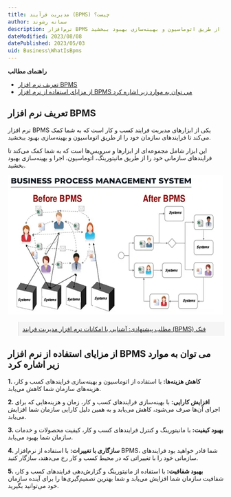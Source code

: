 ```yaml
---
title: مدیریت فرآیند (BPMS) چیست؟
author: سمانه رشوند
description: نرم‌افزار BPMS یکی از ابزارهای مدیریت فرایند کسب و کار است که به شما کمک می‌کند تا فرایندهای سازمان خود را از طریق اتوماسیون و بهینه‌سازی بهبود ببخشید.
dateModified: 2023/08/08
datePublished: 2023/05/03
uid: Business\WhatIsBpms
---
```

**راهنمای مطالب**
- [تعریف نرم افزار BPMS](#تعریف-نرم-افزار-bpms)
- [از مزایای استفاده از نرم افزار BPMS می توان به موارد زیر اشاره کرد](#از-مزایای-استفاده-از-نرم-افزار-bpms-می-توان-به-موارد-زیر-اشاره-کرد)


## تعریف نرم افزار BPMS
نرم افزار BPMS یکی از ابزارهای مدیریت فرایند کسب و کار است که به شما کمک می‌کند تا فرایندهای سازمان خود را از طریق اتوماسیون و بهینه‌سازی بهبود ببخشید.

این ابزار شامل مجموعه‌ای از ابزارها و سرویس‌ها است که به شما کمک می‌کند تا فرایندهای سازمانی خود را از طریق مانیتورینگ، اتوماسیون، اجرا و بهینه‌سازی بهبود بخشید.


![Business Process Management System](./Images/BPMS.webp)

<blockquote style="background-color:#f5f5f5; padding:0.5rem">
<a href="https://www.hooshkar.com/Software/Fennec/Module/BPMS" target="_blank">مطلب پیشنهادی: آشنایی با امکانات نرم افزار مدیریت فرایند (BPMS) فنک
</a></blockquote>

## از مزایای استفاده از نرم افزار BPMS می توان به موارد زیر اشاره کرد

**1. کاهش هزینه‌ها:** با استفاده از اتوماسیون و بهینه‌سازی فرایندهای کسب و کار، هزینه‌های سازمان شما کاهش می‌یابد.

**2. افزایش کارایی:** با بهینه‌سازی فرایندهای کسب و کار، زمان و هزینه‌هایی که برای اجرای آن‌ها صرف می‌شود، کاهش می‌یابد و به همین دلیل کارایی سازمان شما افزایش می‌یابد.

**3. بهبود کیفیت:** با مانیتورینگ و کنترل فرایندهای کسب و کار، کیفیت محصولات و خدمات سازمان شما بهبود می‌یابد.

**4. سازگاری با تغییرات:** با استفاده از نرم‌افزار BPMS، شما قادر خواهید بود فرایندهای سازمانی خود را با تغییراتی که در محیط کسب و کار رخ می‌دهند، سازگار کنید.

**5. بهبود شفافیت:** با استفاده از مانیتورینگ و گزارش‌دهی فرایندهای کسب و کار، شفافیت سازمان شما افزایش می‌یابد و شما بهترین تصمیم‌گیری‌ها را برای آینده سازمان خود می‌توانید بگیرید.

